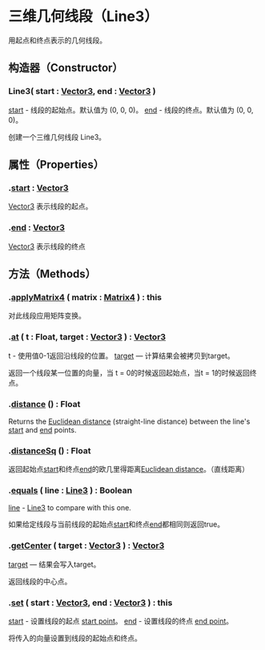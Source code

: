 # 三维几何线段（Line3）

用起点和终点表示的几何线段。

## 构造器（Constructor）

### Line3( start : [Vector3](https://threejs.org/docs/index.html#api/zh/math/Vector3), end : [Vector3](https://threejs.org/docs/index.html#api/zh/math/Vector3) )

[start](https://threejs.org/docs/index.html#api/zh/math/Vector3) - 线段的起始点。默认值为 (0, 0, 0)。
[end](https://threejs.org/docs/index.html#api/zh/math/Vector3) - 线段的终点。默认值为 (0, 0, 0)。

创建一个三维几何线段 Line3。

## 属性（Properties）

### .[start](https://threejs.org/docs/index.html#api/zh/math/Line3.start) : [Vector3](https://threejs.org/docs/index.html#api/zh/math/Vector3)

[Vector3](https://threejs.org/docs/index.html#api/zh/math/Vector3) 表示线段的起点。

### .[end](https://threejs.org/docs/index.html#api/zh/math/Line3.end) : [Vector3](https://threejs.org/docs/index.html#api/zh/math/Vector3)

[Vector3](https://threejs.org/docs/index.html#api/zh/math/Vector3) 表示线段的终点

## 方法（Methods）

### .[applyMatrix4](https://threejs.org/docs/index.html#api/zh/math/Line3.applyMatrix4) ( matrix : [Matrix4](https://threejs.org/docs/index.html#api/zh/math/Matrix4) ) : this

对此线段应用矩阵变换。

### .[at](https://threejs.org/docs/index.html#api/zh/math/Line3.at) ( t : Float, target : [Vector3](https://threejs.org/docs/index.html#api/zh/math/Vector3) ) : [Vector3](https://threejs.org/docs/index.html#api/zh/math/Vector3)

t - 使用值0-1返回沿线段的位置。
[target](https://threejs.org/docs/index.html#api/zh/math/Vector3) — 计算结果会被拷贝到target。

返回一个线段某一位置的向量，当 t = 0的时候返回起始点，当t = 1的时候返回终点。

### .[distance](https://threejs.org/docs/index.html#api/zh/math/Line3.distance) () : Float

Returns the [Euclidean distance](https://en.wikipedia.org/wiki/Euclidean_distance) (straight-line distance) between the line's [start](https://threejs.org/docs/index.html#api/zh/math/Line3.start) and [end](https://threejs.org/docs/index.html#api/zh/math/Line3.end) points.

### .[distanceSq](https://threejs.org/docs/index.html#api/zh/math/Line3.distanceSq) () : Float

返回起始点[start](https://threejs.org/docs/index.html#api/zh/math/Line3.start)和终点[end](https://threejs.org/docs/index.html#api/zh/math/Line3.end)的欧几里得距离[Euclidean distance](https://en.wikipedia.org/wiki/Euclidean_distance)。（直线距离）

### .[equals](https://threejs.org/docs/index.html#api/zh/math/Line3.equals) ( line : [Line3](https://threejs.org/docs/index.html#api/zh/math/Line3) ) : Boolean

[line](https://threejs.org/docs/index.html#api/zh/math/Line3) - [Line3](https://threejs.org/docs/index.html#api/zh/math/Line3) to compare with this one.

如果给定线段与当前线段的起始点[start](https://threejs.org/docs/index.html#api/zh/math/Line3.start)和终点[end](https://threejs.org/docs/index.html#api/zh/math/Line3.end)都相同则返回true。

### .[getCenter](https://threejs.org/docs/index.html#api/zh/math/Line3.getCenter) ( target : [Vector3](https://threejs.org/docs/index.html#api/zh/math/Vector3) ) : [Vector3](https://threejs.org/docs/index.html#api/zh/math/Vector3)

[target](https://threejs.org/docs/index.html#api/zh/math/Vector3) — 结果会写入target。

返回线段的中心点。

### .[set](https://threejs.org/docs/index.html#api/zh/math/Line3.set) ( start : [Vector3](https://threejs.org/docs/index.html#api/zh/math/Vector3), end : [Vector3](https://threejs.org/docs/index.html#api/zh/math/Vector3) ) : this

[start](https://threejs.org/docs/index.html#api/zh/math/Vector3) - 设置线段的起点 [start point](https://threejs.org/docs/index.html#api/zh/math/Line3.start)。
[end](https://threejs.org/docs/index.html#api/zh/math/Vector3) - 设置线段的终点 [end point](https://threejs.org/docs/index.html#api/zh/math/Line3.end)。

将传入的向量设置到线段的起始点和终点。